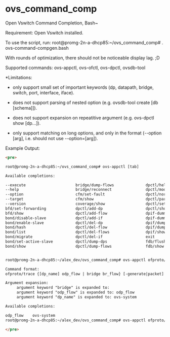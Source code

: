 ovs_command_comp
================

Open Vswitch Command Completion, Bash~

Requirement: Open Vswitch installed.

To use the script, run:
root@promg-2n-a-dhcp85:~/ovs_command_comp# . ovs-command-compgen.bash

With rounds of optimization, there should not be noticeable display lag. ;D

Supported commands:
ovs-appctl, ovs-ofctl, ovs-dpctl, ovsdb-tool

*Limitations:
- only support small set of important keywords (dp, datapath, bridge, switch, port, interface, iface).

- does not support parsing of nested option (e.g. ovsdb-tool create [db [schema]]).

- does not support expansion on repeatitive argument (e.g. ovs-dpctl show [dp...]).

- only support matching on long options, and only in the format (--option [arg], i.e. should not use --option=[arg]).


Example Output:
```html
<pre>

root@promg-2n-a-dhcp85:~/ovs_command_comp# ovs-appctl [tab]

Available completions:

--execute                      bridge/dump-flows              dpctl/help                     help                           time/stop
--help                         bridge/reconnect               dpctl/mod-flow                 lacp/show                      time/warp
--option                       cfm/set-fault                  dpctl/normalize-actions        mdb/flush                      upcall/disable-megaflows
--target                       cfm/show                       dpctl/parse-actions            mdb/show                       upcall/enable-megaflows
--version                      coverage/show                  dpctl/set-if                   memory/show                    upcall/set-flow-limit
bfd/set-forwarding             dpctl/add-dp                   dpctl/show                     netdev-dummy/conn-state        upcall/show
bfd/show                       dpctl/add-flow                 dpif-dummy/change-port-number  netdev-dummy/receive           version
bond/disable-slave             dpctl/add-if                   dpif-dummy/delete-port         netdev-dummy/set-admin-state   vlog/disable-rate-limit
bond/enable-slave              dpctl/del-dp                   dpif/dump-dps                  ofproto/list                   vlog/enable-rate-limit
bond/hash                      dpctl/del-flow                 dpif/dump-flows                ofproto/trace                  vlog/list
bond/list                      dpctl/del-flows                dpif/show                      ofproto/trace-packet-out       vlog/reopen
bond/migrate                   dpctl/del-if                   exit                           qos/show                       vlog/set
bond/set-active-slave          dpctl/dump-dps                 fdb/flush                      revalidator/wait
bond/show                      dpctl/dump-flows               fdb/show                       stp/tcn


root@promg-2n-a-dhcp85:~/alex_dev/ovs_command_comp# ovs-appctl ofproto/trace [tab]

Command format:
ofproto/trace {[dp_name] odp_flow | bridge br_flow} [-generate|packet]

Argument expansion:
     argument keyword "bridge" is expanded to:
     argument keyword "odp_flow" is expanded to: odp_flow
     argument keyword "dp_name" is expanded to: ovs-system

Available completions:

odp_flow    ovs-system
root@promg-2n-a-dhcp85:~/alex_dev/ovs_command_comp# ovs-appctl ofproto/trace

</pre>
